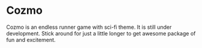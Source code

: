 # Cozmo

Cozmo is an endless runner game with sci-fi theme. 
It is still under development.
Stick around for just a little longer to get awesome package of fun and excitement.
